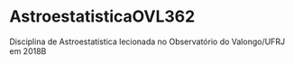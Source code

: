 # AstroestatisticaOVL362
Disciplina de Astroestatística lecionada no Observatório do Valongo/UFRJ em 2018B
